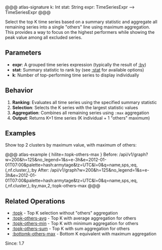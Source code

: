 
@@@ atlas-signature
k: Int
stat: String
expr: TimeSeriesExpr
-->
TimeSeriesExpr
@@@

Select the top K time series based on a summary statistic and aggregate all remaining series
into a single "others" line using maximum aggregation. This provides a way to focus on the highest
performers while showing the peak value among all excluded series.

## Parameters

* **expr**: A grouped time series expression (typically the result of [:by](by.md))
* **stat**: Summary statistic to rank by (see [:stat](stat.md) for available options)
* **k**: Number of top-performing time series to display individually

## Behavior

1. **Ranking**: Evaluates all time series using the specified summary statistic
2. **Selection**: Selects the K series with the largest statistic values
3. **Aggregation**: Combines all remaining series using `:max` aggregation
4. **Output**: Returns K+1 time series (K individual + 1 "others" maximum)

## Examples

Show top 2 clusters by maximum value, with maximum of others:

@@@ atlas-example { hilite=:topk-others-max }
Before: /api/v1/graph?w=200&h=125&no_legend=1&s=e-3h&e=2012-01-01T07:00&palette=hash:armytage&tz=UTC&l=0&q=name,sps,:eq,(,nf.cluster,),:by
After: /api/v1/graph?w=200&h=125&no_legend=1&s=e-3h&e=2012-01-01T07:00&palette=hash:armytage&tz=UTC&l=0&q=name,sps,:eq,(,nf.cluster,),:by,max,2,:topk-others-max
@@@

## Related Operations

* [:topk](topk.md) - Top K selection without "others" aggregation
* [:topk-others-avg](topk-others-avg.md) - Top K with average aggregation for others
* [:topk-others-min](topk-others-min.md) - Top K with minimum aggregation for others
* [:topk-others-sum](topk-others-sum.md) - Top K with sum aggregation for others
* [:bottomk-others-max](bottomk-others-max.md) - Bottom K equivalent with maximum aggregation

Since: 1.7
